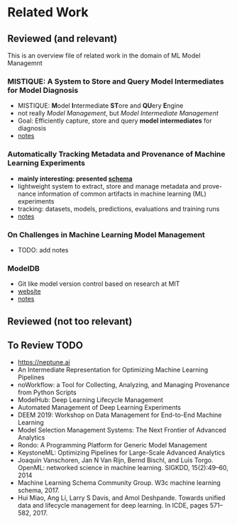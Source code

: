 # Related Work

## Reviewed (and relevant)

This is an overview file of related work in the domain of ML Model Managemnt

### MISTIQUE: A System to Store and Query Model Intermediates for Model Diagnosis
- MISTIQUE: **M**odel **I**ntermediate **ST**ore and **QU**ery **E**ngine
- not really *Model Management*, but *Model Intermediate Management*
- Goal: Efficiently capture, store and query **model intermediates** for diagnosis
- [notes](./mistique/README.md)

### Automatically Tracking Metadata and Provenance of Machine Learning Experiments
- **mainly interesting: presented [schema](https://github.com/awslabs/ml-experiments-schema)** 
- lightweight system to extract, store and manage metadata and prove- nance information of common artifacts in machine
 learning (ML) experiments
- tracking: datasets, models, predictions, evaluations and training runs
- [notes](./tracking-meta/README.md)

### On Challenges in Machine Learning Model Management
- TODO: add notes

### ModelDB
- Git like model version control based on research at MIT
- [website](https://www.verta.ai)
- [notes](./modelDB/README.md)

## Reviewed (not too relevant)

## To Review TODO
- https://neptune.ai
- An Intermediate Representation for Optimizing Machine Learning Pipelines
- noWorkflow: a Tool for Collecting, Analyzing, and Managing Provenance from Python Scripts
- ModelHub: Deep Learning Lifecycle Management
- Automated Management of Deep Learning Experiments
- DEEM 2019: Workshop on Data Management for End-to-End Machine Learning
- Model Selection Management Systems: The Next Frontier of Advanced Analytics
- Rondo: A Programming Platform for Generic Model Management
- KeystoneML: Optimizing Pipelines for Large-Scale Advanced Analytics
- Joaquin Vanschoren, Jan N Van Rijn, Bernd Bischl, and Luis Torgo. OpenML: networked science in machine learning. SIGKDD, 15(2):49–60, 2014
- Machine Learning Schema Community Group. W3c machine learning schema, 2017.
- Hui Miao, Ang Li, Larry S Davis, and Amol Deshpande. Towards unified data and lifecycle management for deep learning. In ICDE, pages 571–582, 2017.


 

